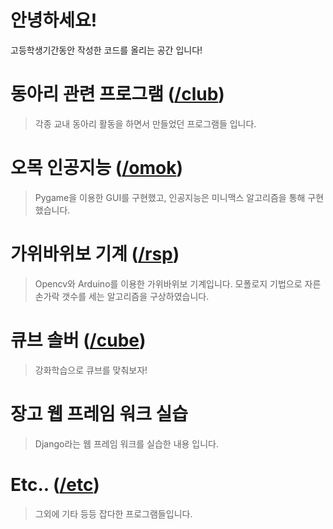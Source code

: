 # 안녕하세요!
고등학생기간동안 작성한 코드를 올리는 공간 입니다! 
# 동아리 관련 프로그램 ([/club](https://github.com/SpicyKong/My_HighSchool/tree/master/club))
> 각종 교내 동아리 활동을 하면서 만들었던 프로그램들 입니다.
# 오목 인공지능 ([/omok](https://github.com/SpicyKong/My_HighSchool/tree/master/omok))
> Pygame을 이용한 GUI를 구현했고, 인공지능은 미니맥스 알고리즘을 통해 구현했습니다.
# 가위바위보 기계 ([/rsp](https://github.com/SpicyKong/My_HighSchool/tree/master/rsp))
> Opencv와 Arduino를 이용한 가위바위보 기계입니다. 모폴로지 기법으로 자른 손가락 갯수를 세는 알고리즘을 구상하였습니다.
# 큐브 솔버 ([/cube](https://github.com/SpicyKong/My_HighSchool/tree/master/cube))
> 강화학습으로 큐브를 맞춰보자!
# 장고 웹 프레임 워크 실습
> Django라는 웹 프레임 워크를 실습한 내용 입니다.
# Etc.. ([/etc](https://github.com/SpicyKong/My_HighSchool/tree/master/etc))
> 그외에 기타 등등 잡다한 프로그램들입니다.
